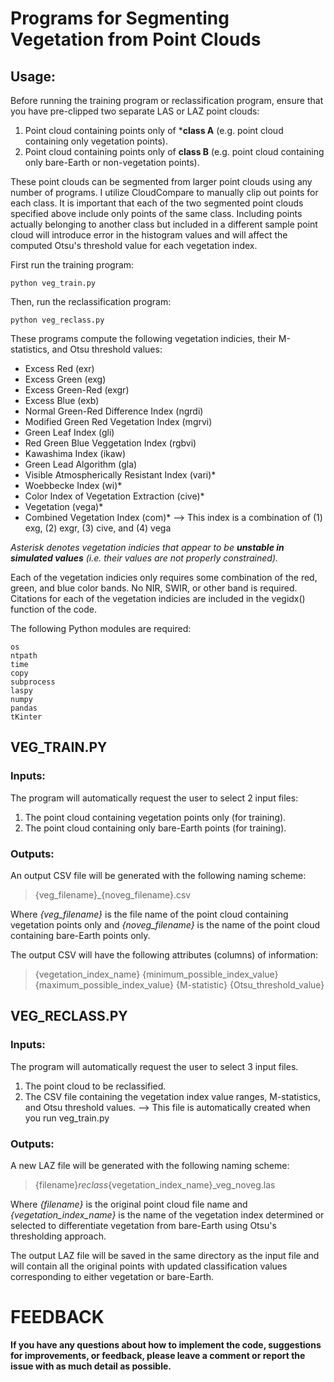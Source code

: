 # Programs for Segmenting Vegetation from Point Clouds

## Usage:

Before running the training program or reclassification program, ensure that you have pre-clipped two separate LAS or LAZ point clouds:

1. Point cloud containing points only of ***class A** (e.g. point cloud containing only vegetation points).
2. Point cloud containing points only of **class B** (e.g. point cloud containing only bare-Earth or non-vegetation points).

These point clouds can be segmented from larger point clouds using any number of programs. I utilize CloudCompare to manually clip out points for each class. It is important that each of the two segmented point clouds specified above include only points of the same class. Including points actually belonging to another class but included in a different sample point cloud will introduce error in the histogram values and will affect the computed Otsu's threshold value for each vegetation index.

First run the training program:
```
python veg_train.py
```
Then, run the reclassification program:
```
python veg_reclass.py
```
These programs compute the following vegetation indicies, their M-statistics, and Otsu threshold values:

- Excess Red (exr)
- Excess Green (exg)
- Excess Green-Red (exgr)
- Excess Blue (exb)
- Normal Green-Red Difference Index (ngrdi)
- Modified Green Red Vegetation Index (mgrvi)
- Green Leaf Index (gli)
- Red Green Blue Veggetation Index (rgbvi)
- Kawashima Index (ikaw)
- Green Lead Algorithm (gla)
- Visible Atmospherically Resistant Index (vari)*
- Woebbecke Index (wi)*
- Color Index of Vegetation Extraction (cive)*
- Vegetation (vega)*
- Combined Vegetation Index (com)*
  --> This index is a combination of (1) exg, (2) exgr, (3) cive, and (4) vega

*Asterisk denotes vegetation indicies that appear to be **unstable in simulated values** (i.e. their values are not properly constrained).*

Each of the vegetation indicies only requires some combination of the red, green, and blue color bands. No NIR, SWIR, or other band is required.
Citations for each of the vegetation indicies are included in the vegidx() function of the code.

The following Python modules are required:

```
os
ntpath
time
copy
subprocess
laspy
numpy
pandas
tKinter
```

## VEG_TRAIN.PY
### Inputs:

The program will automatically request the user to select 2 input files:

1. The point cloud containing vegetation points only (for training).
2. The point cloud containing only bare-Earth points (for training).

### Outputs:
An output CSV file will be generated with the following naming scheme:

> {veg_filename}_{noveg_filename}.csv

Where *{veg_filename}* is the file name of the point cloud containing vegetation points only and *{noveg_filename}* is the name of the point cloud containing bare-Earth points only.

The output CSV will have the following attributes (columns) of information:

> {vegetation_index_name}     {minimum_possible_index_value}      {maximum_possible_index_value}      {M-statistic}       {Otsu_threshold_value}

## VEG_RECLASS.PY
### Inputs:

The program will automatically request the user to select 3 input files.

1. The point cloud to be reclassified.
2. The CSV file containing the vegetation index value ranges, M-statistics, and Otsu threshold values.
          --> This file is automatically created when you run veg_train.py

### Outputs:

A new LAZ file will be generated with the following naming scheme:
    
> {filename}_reclass_{vegetation_index_name}_veg_noveg.las

Where *{filename}* is the original point cloud file name and *{vegetation_index_name}* is the name of the vegetation index determined or selected to differentiate vegetation from bare-Earth using Otsu's thresholding approach.

The output LAZ file will be saved in the same directory as the input file and will contain all the original points with updated classification values corresponding to either vegetation or bare-Earth.


# FEEDBACK
**If you have any questions about how to implement the code, suggestions for improvements, or feedback, please leave a comment or report the issue with as much detail as possible.**
